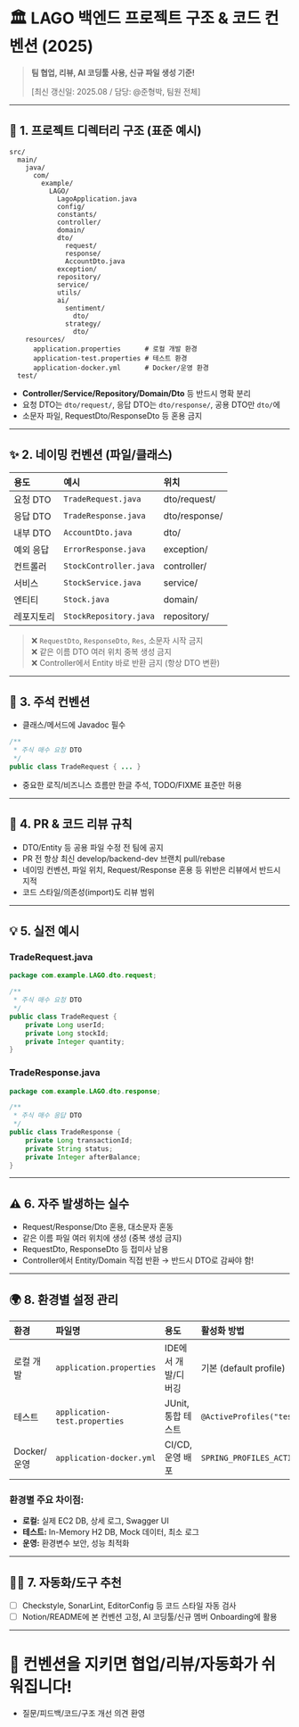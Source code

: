 
# 🏛️ LAGO 백엔드 프로젝트 구조 & 코드 컨벤션 (2025)

> **팀 협업, 리뷰, AI 코딩툴 사용, 신규 파일 생성 기준!**
>  
> [최신 갱신일: 2025.08 / 담당: @준형박, 팀원 전체]

---

## 📂 1. 프로젝트 디렉터리 구조 (표준 예시)

```
src/
  main/
    java/
      com/
        example/
          LAGO/
            LagoApplication.java
            config/
            constants/
            controller/
            domain/
            dto/
              request/
              response/
              AccountDto.java
            exception/
            repository/
            service/
            utils/
            ai/
              sentiment/
                dto/
              strategy/
                dto/
    resources/
      application.properties      # 로컬 개발 환경
      application-test.properties # 테스트 환경  
      application-docker.yml      # Docker/운영 환경
  test/
```

- **Controller/Service/Repository/Domain/Dto** 등 반드시 명확 분리
- 요청 DTO는 `dto/request/`, 응답 DTO는 `dto/response/`, 공용 DTO만 `dto/`에
- 소문자 파일, RequestDto/ResponseDto 등 혼용 금지

---

## ✨ 2. 네이밍 컨벤션 (파일/클래스)

| 용도            | 예시                   | 위치          |
|:----------------|:-----------------------|:--------------|
| 요청 DTO        | `TradeRequest.java`    | dto/request/  |
| 응답 DTO        | `TradeResponse.java`   | dto/response/ |
| 내부 DTO        | `AccountDto.java`      | dto/          |
| 예외 응답       | `ErrorResponse.java`   | exception/    |
| 컨트롤러        | `StockController.java` | controller/   |
| 서비스          | `StockService.java`    | service/      |
| 엔티티          | `Stock.java`           | domain/       |
| 레포지토리      | `StockRepository.java` | repository/   |

> ❌ `RequestDto`, `ResponseDto`, `Res`, 소문자 시작 금지  
> ❌ 같은 이름 DTO 여러 위치 중복 생성 금지  
> ❌ Controller에서 Entity 바로 반환 금지 (항상 DTO 변환)

---

## 📝 3. 주석 컨벤션

- 클래스/메서드에 Javadoc 필수
```java
/**
 * 주식 매수 요청 DTO
 */
public class TradeRequest { ... }
```
- 중요한 로직/비즈니스 흐름만 한글 주석, TODO/FIXME 표준만 허용

---

## 🚦 4. PR & 코드 리뷰 규칙

- DTO/Entity 등 공용 파일 수정 전 팀에 공지
- PR 전 항상 최신 develop/backend-dev 브랜치 pull/rebase
- 네이밍 컨벤션, 파일 위치, Request/Response 혼용 등 위반은 리뷰에서 반드시 지적
- 코드 스타일/의존성(import)도 리뷰 범위

---

## 💡 5. 실전 예시

### TradeRequest.java
```java
package com.example.LAGO.dto.request;

/**
 * 주식 매수 요청 DTO
 */
public class TradeRequest {
    private Long userId;
    private Long stockId;
    private Integer quantity;
}
```

### TradeResponse.java
```java
package com.example.LAGO.dto.response;

/**
 * 주식 매수 응답 DTO
 */
public class TradeResponse {
    private Long transactionId;
    private String status;
    private Integer afterBalance;
}
```

---

## ⚠️ 6. 자주 발생하는 실수

- Request/Response/Dto 혼용, 대소문자 혼동
- 같은 이름 파일 여러 위치에 생성 (중복 생성 금지)
- RequestDto, ResponseDto 등 접미사 남용
- Controller에서 Entity/Domain 직접 반환 → 반드시 DTO로 감싸야 함!

---

## 🌍 8. 환경별 설정 관리

| 환경 | 파일명 | 용도 | 활성화 방법 |
|:-----|:-------|:-----|:------------|
| 로컬 개발 | `application.properties` | IDE에서 개발/디버깅 | 기본 (default profile) |
| 테스트 | `application-test.properties` | JUnit, 통합 테스트 | `@ActiveProfiles("test")` |
| Docker/운영 | `application-docker.yml` | CI/CD, 운영 배포 | `SPRING_PROFILES_ACTIVE=docker` |

### 환경별 주요 차이점:
- **로컬:** 실제 EC2 DB, 상세 로그, Swagger UI
- **테스트:** In-Memory H2 DB, Mock 데이터, 최소 로그  
- **운영:** 환경변수 보안, 성능 최적화

---

## 🧑‍💻 7. 자동화/도구 추천

- [ ] Checkstyle, SonarLint, EditorConfig 등 코드 스타일 자동 검사
- [ ] Notion/README에 본 컨벤션 고정, AI 코딩툴/신규 멤버 Onboarding에 활용

---

# 🎯 컨벤션을 지키면 협업/리뷰/자동화가 쉬워집니다!
- 질문/피드백/코드/구조 개선 의견 환영

